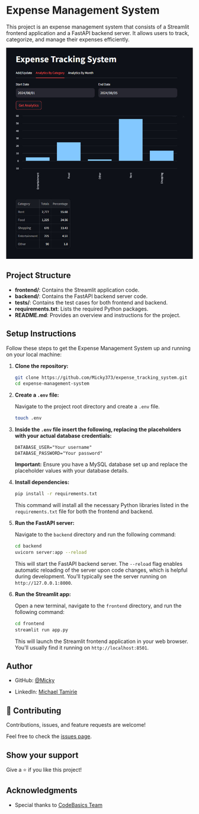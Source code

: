 # Expense Management System

This project is an expense management system that consists of a Streamlit frontend application and a FastAPI backend server. It allows users to track, categorize, and manage their expenses efficiently.

![screenshot](./images/app_screenshot.jpg)

## Project Structure

- **frontend/**: Contains the Streamlit application code.
- **backend/**: Contains the FastAPI backend server code.
- **tests/**: Contains the test cases for both frontend and backend.
- **requirements.txt**: Lists the required Python packages.
- **README.md**: Provides an overview and instructions for the project.

## Setup Instructions

Follow these steps to get the Expense Management System up and running on your local machine:

1.  **Clone the repository:**

    ```bash
    git clone https://github.com/Micky373/expense_tracking_system.git
    cd expense-management-system
    ```

2.  **Create a `.env` file:**

    Navigate to the project root directory and create a `.env` file.

    ```bash
    touch .env
    ```

3.  **Inside the `.env` file insert the following, replacing the placeholders with your actual database credentials:**

    ```
    DATABASE_USER="Your username"
    DATABASE_PASSWORD="Your password"
    ```

    **Important:** Ensure you have a MySQL database set up and replace the placeholder values with your database details.

4.  **Install dependencies:**

    ```bash
    pip install -r requirements.txt
    ```

    This command will install all the necessary Python libraries listed in the `requirements.txt` file for both the frontend and backend.

5.  **Run the FastAPI server:**

    Navigate to the `backend` directory and run the following command:

    ```bash
    cd backend
    uvicorn server:app --reload
    ```

    This will start the FastAPI backend server. The `--reload` flag enables automatic reloading of the server upon code changes, which is helpful during development. You'll typically see the server running on `http://127.0.0.1:8000`.

6.  **Run the Streamlit app:**

    Open a new terminal, navigate to the `frontend` directory, and run the following command:

    ```bash
    cd frontend
    streamlit run app.py
    ```

    This will launch the Streamlit frontend application in your web browser. You'll usually find it running on `http://localhost:8501`.

## Author

- GitHub: [@Micky](https://github.com/Micky373)

- LinkedIn: [Michael Tamirie](https://www.linkedin.com/in/michaeltamirie/)

## 🤝 Contributing

Contributions, issues, and feature requests are welcome!

Feel free to check the [issues page](https://github.com/Micky373/expense_tracking_system/issues).

## Show your support

Give a ⭐️ if you like this project!

## Acknowledgments

- Special thanks to [CodeBasics Team](https://codebasics.io/)